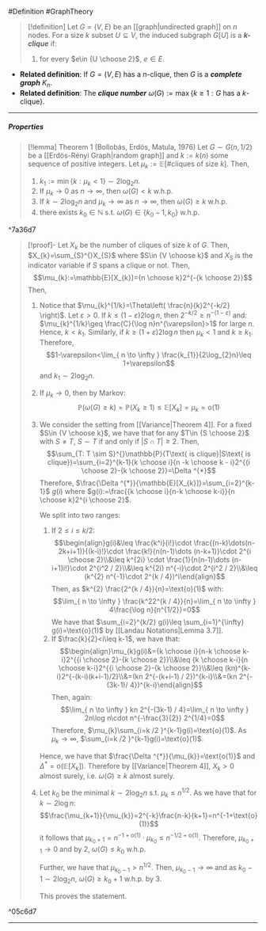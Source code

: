 #Definition #GraphTheory 

> [!definition]
> Let $G=(V,E)$ be an [[graph|undirected graph]] on $n$ nodes. For a size $k$ subset $U\subseteq V$, the induced subgraph $G[U]$ is a ***$k$-clique*** if:
> 1. for every $e\in {U \choose 2}$, $e\in E$.

- **Related definition**: If $G=(V,E)$ has a $n$-clique, then $G$ is a ***complete graph*** $K_{n}$. 
- **Related definition**: The ***clique number*** $\omega(G):=\max \{ k\geq 1:G\text{ has a }k\text{-clique}  \}$.
---
##### Properties

> [!lemma] Theorem 1 (Bollobás, Erdös, Matula, 1976)
> Let $G \sim G(n,1 / 2)$ be a [[Erdös-Rényi Graph|random graph]] and $k:=k(n)$ some sequence of positive integers. Let $\mu_{k}:=\mathbb{E}[\#\text{cliques of size }k]$. Then,
> 1. $k_{1}:=\min\{ k:\mu_{k}<1 \}\sim 2\log_{2}n$.
> 1. If $\mu_{k}\to 0$ as $n\to \infty$, then $\omega(G)< k$ w.h.p.
> 2. If $k\sim 2\log_{2} n$ and  $\mu_{k}\to \infty$ as $n\to \infty$, then $\omega(G)\geq k$ w.h.p.
> 3. there exists $k_0\in \mathbb{N}$ s.t. $\omega(G)\in \{k_{0}-1,k_{0}\}$ w.h.p.

^7a36d7

> [!proof]-
> Let $X_{k}$ be the number of cliques of size $k$ of $G$. Then, $X_{k}=\sum_{S}^{}X_{S}$ where $S\in {V \choose k}$ and $X_{S}$ is the indicator variable if $S$ spans a clique or not. Then,$$\mu_{k}:=\mathbb{E}[X_{k}]={n \choose k}2^{-{k \choose 2}}$$
> Then, 
> 1. Notice that $\mu_{k}^{1/k}=\Theta\left( \frac{n}{k}2^{-k/2} \right)$. Let $\varepsilon>0$. If $k\leq (1-\varepsilon)2\log n$, then $2^{-k/2}\geq n^{-(1-\varepsilon)}$ and: $\mu_{k}^{1/k}\geq \frac{C}{\log n}n^{\varepsilon}>1$ for large $n$. Hence, $k<k_{1}$. Similarly, if $k\geq (1+\varepsilon)2\log n$ then $\mu_{k}< 1$ and $k\geq k_{1}$. Therefore, $$1-\varepsilon<\lim_{ n \to \infty } \frac{k_{1}}{2\log_{2}n}\leq 1+\varepsilon$$and $k_{1}\sim 2\log_{2}n$.
> 1. If $\mu_{k}\to 0$, then by Markov: $$\mathbb{P}(\omega(G)\geq k)=\mathbb{P}(X_{k}\geq 1)\leq \mathbb{E}[X_{k}]=\mu_{k}=\text{o}(1)$$
> 2. We consider the setting from [[Variance|Theorem 4]]. For a fixed $S\in {V \choose k}$, we have that for any $T\in {S \choose 2}$ with $S\neq T$, $S \sim T$ if and only if $\left| S\cap T \right|\geq 2$. Then, $$\sum_{T: T \sim S}^{}\mathbb{P}(T\text{ is clique}|S\text{ is clique})=\sum_{i=2}^{k-1}{k \choose i}{n -k \choose k - i}2^{{i \choose 2}-{k \choose 2}}=\Delta ^{*}$$Therefore, $\frac{\Delta ^{*}}{\mathbb{E}[X_{k}]}=\sum_{i=2}^{k-1}$ $g(i)$ where $g(i):=\frac{{k \choose i}{n-k \choose k-i}}{n \choose k}2^{i \choose 2}$. 
>    
>    We split into two ranges:
>    1. If $2\leq i\leq k / 2$: $$\begin{align}g(i)&\leq \frac{k^i}{i!}\cdot \frac{(n-k)\dots(n-2k+i+1)}{(k-i)!}\cdot \frac{k!}{n(n-1)\dots (n-k+1)}\cdot 2^{i \choose 2}\\&\leq k^{2i} \cdot  \frac{1}{n(n-1)\dots (n-i+1)i!}\cdot 2^{i^2 / 2}\\&\leq  k^{2i} n^{-i}\cdot 2^{i^2 / 2}\\&\leq  (k^{2} n^{-1}\cdot 2^{k / 4})^i\end{align}$$
>       Then, as $k^{2} \frac{2^{k / 4}}{n}=\text{o}(1)$ with:$$\lim_{ n \to \infty } \frac{k^22^{k / 4}}{n}=\lim_{ n \to \infty } 4\frac{\log n}{n^{1/2}}=0$$We have that $\sum_{i=2}^{k/2} g(i)\leq \sum_{i=1}^{\infty} g(i)=\text{o}(1)$ by [[Landau Notations|Lemma 3.7]].
>    2. If $\frac{k}{2}<i\leq k-1$, we have that: $$\begin{align}\mu_{k}g(i)&={k \choose i}{n-k \choose k-i}2^{{i \choose 2}-{k \choose 2}}\\&\leq {k \choose k-i}{n \choose k-i}2^{{i \choose 2}-{k \choose 2}}\\&\leq (kn)^{k-i}2^{-(k-i)(k+i-1)/2}\\&=(kn 2^{-(k+i-1) / 2})^{k-i}\\&=(kn 2^{-(3k-1)/ 4})^{k-i}\end{align}$$Then, again: $$\lim_{ n \to \infty } kn 2^{-(3k-1) / 4}=\lim_{ n \to \infty } 2n\log n\cdot  n^{-\frac{3}{2}} 2^{1/4}=0$$ Therefore, $\mu_{k}\sum_{i=k /2 }^{k-1}g(i)=\text{o}(1)$. As $\mu_{k}\to \infty$, $\sum_{i=k /2 }^{k-1}g(i)=\text{o}(1)$.
>   
> 	 Hence, we have that  $\frac{\Delta ^{*}}{\mu_{k}}=\text{o(1)}$ and $\Delta ^{*}=\text{o}(\mathbb{E}[X_{k}])$. Therefore by [[Variance|Theorem 4]], $X_{k}>0$ almost surely, i.e. $\omega(G)\geq k$ almost surely.
> 3. Let $k_{0}$ be the minimal $k\sim 2\log_{2} n$ s.t. $\mu_{k}\leq n^{1/2}$. As we have that for $k\sim 2\log n$: $$\frac{\mu_{k+1}}{\mu_{k}}=2^{-k}\frac{n-k}{k+1}=n^{-1+\text{o}(1)}$$
>    it follows that $\mu_{k_{0}+1}=n^{-1+\text{o}(1)}\cdot \mu_{k_{0}}\leq n^{-1/2+\text{o}(1)}$. Therefore, $\mu_{k_{0}+1}\to 0$ and by 2, $\omega(G)\leq k_{0}$ w.h.p. 
>    
>    Further, we have that $\mu_{k_{0}-1}>n^{1/2}$. Then, $\mu_{k_{0}-1}\to \infty$ and as $k_{0}-1 \sim 2 \log_{2} n$, $\omega(G)\geq k_{0}+1$ w.h.p. by 3.
>    
>    This proves the statement.

^05c6d7

---
